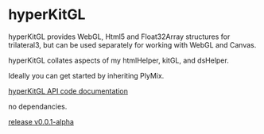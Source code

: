 # hyperKitGL

hyperKitGL provides WebGL, Html5 and Float32Array structures for trilateral3, but can be used separately for working with WebGL and Canvas.

hyperKitGL collates aspects of my htmlHelper, kitGL, and dsHelper.

Ideally you can get started by inheriting PlyMix.

[hyperKitGL API code documentation](https://nanjizal.github.io/hyperKitGL/pages/)

no dependancies.

[release v0.0.1-alpha](https://github.com/nanjizal/hyperKitGL/releases)